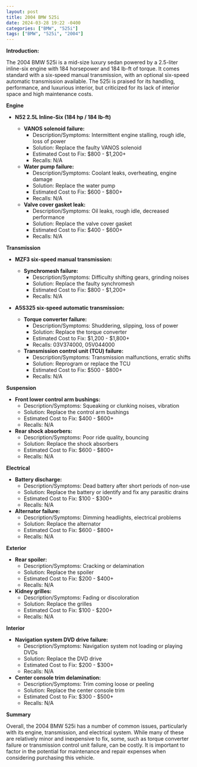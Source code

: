 ```yaml
---
layout: post
title: 2004 BMW 525i
date: 2024-03-28 19:22 -0400
categories: ["BMW", "525i"]
tags: ["BMW", "525i", "2004"]
---
```

**Introduction:**

The 2004 BMW 525i is a mid-size luxury sedan powered by a 2.5-liter inline-six engine with 184 horsepower and 184 lb-ft of torque. It comes standard with a six-speed manual transmission, with an optional six-speed automatic transmission available. The 525i is praised for its handling, performance, and luxurious interior, but criticized for its lack of interior space and high maintenance costs.

**Engine**

* **N52 2.5L Inline-Six (184 hp / 184 lb-ft)**

  * **VANOS solenoid failure:**
    * Description/Symptoms: Intermittent engine stalling, rough idle, loss of power
    * Solution: Replace the faulty VANOS solenoid
    * Estimated Cost to Fix: $800 - $1,200+
    * Recalls: N/A
  * **Water pump failure:**
    * Description/Symptoms: Coolant leaks, overheating, engine damage
    * Solution: Replace the water pump
    * Estimated Cost to Fix: $600 - $800+
    * Recalls: N/A
  * **Valve cover gasket leak:**
    * Description/Symptoms: Oil leaks, rough idle, decreased performance
    * Solution: Replace the valve cover gasket
    * Estimated Cost to Fix: $400 - $600+
    * Recalls: N/A

**Transmission**

* **MZF3 six-speed manual transmission:**

  * **Synchromesh failure:**
    * Description/Symptoms: Difficulty shifting gears, grinding noises
    * Solution: Replace the faulty synchromesh
    * Estimated Cost to Fix: $800 - $1,200+
    * Recalls: N/A

* **A5S325 six-speed automatic transmission:**

  * **Torque converter failure:**
    * Description/Symptoms: Shuddering, slipping, loss of power
    * Solution: Replace the torque converter
    * Estimated Cost to Fix: $1,200 - $1,800+
    * Recalls: 03V374000, 05V044000
  * **Transmission control unit (TCU) failure:**
    * Description/Symptoms: Transmission malfunctions, erratic shifts
    * Solution: Reprogram or replace the TCU
    * Estimated Cost to Fix: $500 - $800+
    * Recalls: N/A

**Suspension**

* **Front lower control arm bushings:**
  * Description/Symptoms: Squeaking or clunking noises, vibration
  * Solution: Replace the control arm bushings
  * Estimated Cost to Fix: $400 - $600+
  * Recalls: N/A
* **Rear shock absorbers:**
  * Description/Symptoms: Poor ride quality, bouncing
  * Solution: Replace the shock absorbers
  * Estimated Cost to Fix: $600 - $800+
  * Recalls: N/A

**Electrical**

* **Battery discharge:**
  * Description/Symptoms: Dead battery after short periods of non-use
  * Solution: Replace the battery or identify and fix any parasitic drains
  * Estimated Cost to Fix: $100 - $300+
  * Recalls: N/A
* **Alternator failure:**
  * Description/Symptoms: Dimming headlights, electrical problems
  * Solution: Replace the alternator
  * Estimated Cost to Fix: $600 - $800+
  * Recalls: N/A

**Exterior**

* **Rear spoiler:**
  * Description/Symptoms: Cracking or delamination
  * Solution: Replace the spoiler
  * Estimated Cost to Fix: $200 - $400+
  * Recalls: N/A
* **Kidney grilles:**
  * Description/Symptoms: Fading or discoloration
  * Solution: Replace the grilles
  * Estimated Cost to Fix: $100 - $200+
  * Recalls: N/A

**Interior**

* **Navigation system DVD drive failure:**
  * Description/Symptoms: Navigation system not loading or playing DVDs
  * Solution: Replace the DVD drive
  * Estimated Cost to Fix: $200 - $300+
  * Recalls: N/A
* **Center console trim delamination:**
  * Description/Symptoms: Trim coming loose or peeling
  * Solution: Replace the center console trim
  * Estimated Cost to Fix: $300 - $500+
  * Recalls: N/A

**Summary**

Overall, the 2004 BMW 525i has a number of common issues, particularly with its engine, transmission, and electrical system. While many of these are relatively minor and inexpensive to fix, some, such as torque converter failure or transmission control unit failure, can be costly. It is important to factor in the potential for maintenance and repair expenses when considering purchasing this vehicle.
